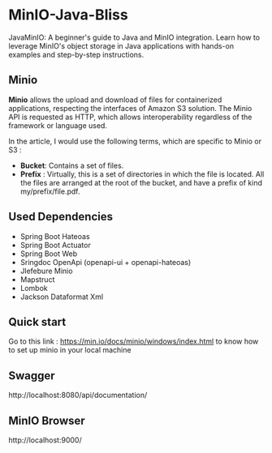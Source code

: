 # MinIO-Java-Bliss

JavaMinIO: A beginner's guide to Java and MinIO integration. Learn how to leverage MinIO's object storage in Java applications with hands-on examples and step-by-step instructions.

## Minio

**Minio** allows the upload and download of files for containerized applications, respecting the interfaces of Amazon S3 solution. The Minio API is requested as HTTP, which allows interoperability regardless of the framework or language used.

In the article, I would use the following terms, which are specific to Minio or S3 :

- **Bucket**: Contains a set of files.
- **Prefix** : Virtually, this is a set of directories in which the file is located. All the files are arranged at the root of the bucket, and have a prefix of kind my/prefix/file.pdf.

## Used Dependencies

- Spring Boot Hateoas
- Spring Boot Actuator
- Spring Boot Web
- Sringdoc OpenApi (openapi-ui + openapi-hateoas)
- Jlefebure Minio
- Mapstruct
- Lombok
- Jackson Dataformat Xml

## Quick start

Go to this link :
https://min.io/docs/minio/windows/index.html
to know how to set up minio in your local machine

## Swagger

http://localhost:8080/api/documentation/

## MinIO Browser

http://localhost:9000/
